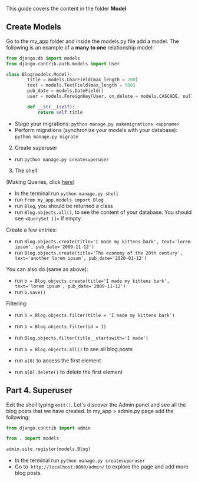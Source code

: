 This guide covers the content in the folder **Model**

## Create Models

Go to the my_app folder and inside the models.py file add a model. The following is an example of a **many to one** relationship model:

```python
from django.db import models
from django.contrib.auth.models import User

class Blog(models.Model):
        title = models.CharField(max_length = 200)
        text = models.TextField(max_length = 500)
        pub_date = models.DateField()
        user = models.ForeignKey(User, on_delete = models.CASCADE, null=True, blank=True)

        def __str__(self):
            return self.title
```

- Stage your migrations: `python manage.py makemigrations <appname>`
- Perform migrations (synchronize your models with your database): `python manage.py migrate`

2. Create superuser

- run `python manage.py createsuperuser`

3. The shell

 (Making Queries, click [here](https://docs.djangoproject.com/en/3.1/topics/db/queries/))

- In the terminal run `python manage.py shell`
- run `from my_app.models import Blog`
- run `Blog`, you should be returned a class
- run `Blog.objects.all()`, to see the content of your database. You should see `<QuerySet []>` if empty

Create a few entries:

- run `Blog.objects.create(title='I made my kittens bark', text='lorem ipsum', pub_date='2009-11-12')`
- run `Blog.objects.create(title='The economy of the 20th century', text='another lorem ipsum', pub_date='2020-01-12')`

You can also do (same as above):

- run `b = Blog.objects.create(title='I made my kittens bark', text='lorem ipsum', pub_date='2009-11-12')`
- run `b.save()`

Filtering:

- run `b = Blog.objects.filter(title = 'I made my kittens bark')`
- run `b = Blog.objects.filter(id = 1)`
- run `Blog.objects.filter(title__startswith='I made')`

- run `a = Blog.objects.all()` to see all blog posts
- run `a[0]` to access the first element
- run `a[0].delete()` to delete the first element


## Part 4. Superuser

Exit the shell typing `exit()`. Let's discover the Admin panel and see all the blog posts that we have created. In my_app > admin.py page add the following:

```python
from django.contrib import admin

from . import models

admin.site.register(models.Blog)

```
- In the terminal run `python manage.py createsuperuser`
- Go to` http://localhost:8000/admin/` to explore the page and add more blog posts.